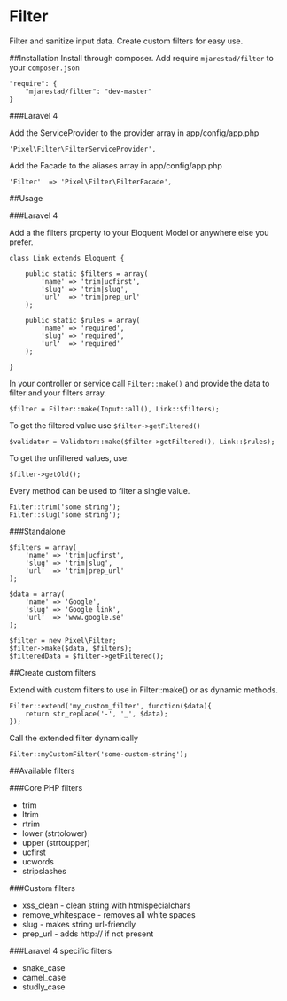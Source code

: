 Filter
==============

Filter and sanitize input data. Create custom filters for easy use.

##Installation
Install through composer. Add require <code>mjarestad/filter</code> to your <code>composer.json</code>

    "require": {
        "mjarestad/filter": "dev-master"
    }
    
###Laravel 4

Add the ServiceProvider to the provider array in app/config/app.php

    'Pixel\Filter\FilterServiceProvider',
    
Add the Facade to the aliases array in app/config/app.php

    'Filter'  => 'Pixel\Filter\FilterFacade',

##Usage

###Laravel 4

Add a the filters property to your Eloquent Model or anywhere else you prefer.

    class Link extends Eloquent {
    
        public static $filters = array(
            'name' => 'trim|ucfirst',
            'slug' => 'trim|slug',
            'url'  => 'trim|prep_url'
        );
        
        public static $rules = array(
            'name' => 'required',
            'slug' => 'required',
            'url'  => 'required'
        );
        
    }
    
In your controller or service call <code>Filter::make()</code> and provide the data to filter and your filters array.

    $filter = Filter::make(Input::all(), Link::$filters);
    
To get the filtered value use <code>$filter->getFiltered()</code>

    $validator = Validator::make($filter->getFiltered(), Link::$rules);
    
To get the unfiltered values, use:

    $filter->getOld();
    
Every method can be used to filter a single value.

    Filter::trim('some string');
    Filter::slug('some string');
    
###Standalone

    $filters = array(
        'name' => 'trim|ucfirst',
        'slug' => 'trim|slug',
        'url'  => 'trim|prep_url'
    );
    
    $data = array(
        'name' => 'Google',
        'slug' => 'Google link',
        'url'  => 'www.google.se'
    );
    
    $filter = new Pixel\Filter;
    $filter->make($data, $filters);
    $filteredData = $filter->getFiltered();
    
##Create custom filters

Extend with custom filters to use in Filter::make() or as dynamic methods.

    Filter::extend('my_custom_filter', function($data){
        return str_replace('-', '_', $data);
    });
    
Call the extended filter dynamically

    Filter::myCustomFilter('some-custom-string');
    
##Available filters

###Core PHP filters

* trim
* ltrim
* rtrim
* lower (strtolower)
* upper (strtoupper)
* ucfirst
* ucwords
* stripslashes

###Custom filters

* xss_clean - clean string with htmlspecialchars
* remove_whitespace - removes all white spaces
* slug - makes string url-friendly
* prep_url - adds http:// if not present

###Laravel 4 specific filters

* snake_case
* camel_case
* studly_case
